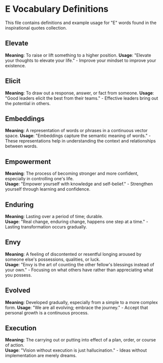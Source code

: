 # E Vocabulary Definitions

This file contains definitions and example usage for "E" words found in the inspirational quotes collection.

## Elevate

**Meaning**: To raise or lift something to a higher position.
**Usage**: "Elevate your thoughts to elevate your life." - Improve your mindset to improve your existence.

## Elicit

**Meaning**: To draw out a response, answer, or fact from someone.
**Usage**: "Good leaders elicit the best from their teams." - Effective leaders bring out the potential in others.

## Embeddings

**Meaning**: A representation of words or phrases in a continuous vector space.
**Usage**: "Embeddings capture the semantic meaning of words." - These representations help in understanding the context and relationships between words.

## Empowerment

**Meaning**: The process of becoming stronger and more confident, especially in controlling one's life.  
**Usage**: "Empower yourself with knowledge and self-belief." - Strengthen yourself through learning and confidence.

## Enduring

**Meaning**: Lasting over a period of time; durable.  
**Usage**: "Real change, enduring change, happens one step at a time." - Lasting transformation occurs gradually.

## Envy

**Meaning**: A feeling of discontented or resentful longing aroused by someone else's possessions, qualities, or luck.  
**Usage**: "Envy is the art of counting the other fellow's blessings instead of your own." - Focusing on what others have rather than appreciating what you possess.

## Evolved

**Meaning**: Developed gradually, especially from a simple to a more complex form.
**Usage**: "We are all evolving; embrace the journey." - Accept that personal growth is a continuous process.

## Execution

**Meaning**: The carrying out or putting into effect of a plan, order, or course of action.  
**Usage**: "Vision without execution is just hallucination." - Ideas without implementation are merely dreams.
